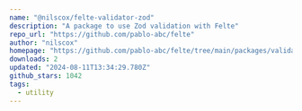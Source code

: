 ```yaml
---
name: "@nilscox/felte-validator-zod"
description: "A package to use Zod validation with Felte"
repo_url: "https://github.com/pablo-abc/felte"
author: "nilscox"
homepage: "https://github.com/pablo-abc/felte/tree/main/packages/validator-zod"
downloads: 2
updated: "2024-08-11T13:34:29.780Z"
github_stars: 1042
tags: 
  - utility
---
```

